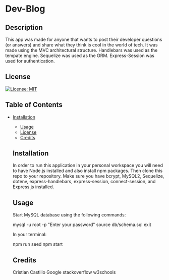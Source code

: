 # Dev-Blog

## Description
This app was made for anyone that wants to post their developer questions (or answers) and share what they think is cool in the world of tech. It was made using the MVC architectural structure. Handlebars was used as the tempate engine. Sequelize was used as the ORM. Express-Session was used for authentication.

## License
[![License: MIT](https://img.shields.io/badge/License-MIT-blue.svg)](https://opensource.org/licenses/MIT)

## Table of Contents
- [Installation](#installation)
  - [Usage](#usage)
  - [License](#license)
  - [Credits](#credits)

  ## Installation
   In order to run this application in your personal workspace you will need to have Node.js installed and also install npm packages. Then clone this repo to your repository. 
   Make sure you have bcrypt, MySQL2, Sequelize, dotenv, express-handlebars, express-session, connect-session, and Express.js installed.

   ## Usage
   Start MySQL database using the following commands:

    mysql -u root -p
    "Enter your password"
    source db/schema.sql
    exit

  In your terminal:
    
    npm run seed
    npm start

    ## Credits
    Cristian Castillo
    Google
    stackoverflow
    w3schools